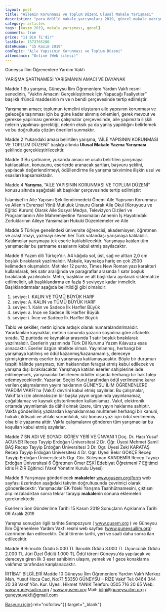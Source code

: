 ```yaml
---
layout: post
title: "Ailenin Korunması ve Toplum Düzeni Ulusal Makale Yarışması"
description: "para ödüllü makale yarışmaları 2019, güncel makale yarışması 2019"
category: articles
tags: [kasım 2019, makale yarışması, genel]
comments: true
price: "11 Bin TL'dir"
lastDate: 1573765200
dateHuman: "15 Kasım 2019"
comTopic: "Aile Yapısının Korunması ve Toplum Düzeni"
attendance: "Online (Web sitesi)"
---
```


Güneysu İlim Öğrenenlere Yardım Vakfı  

YARIŞMA ŞARTNAMESİ
YARIŞMANIN AMACI VE DAYANAK

Madde 1
Bu yarışma, Güneysu İlim Öğrenenlere Yardım Vakfı resmi senedinin, “Vakfın Amacını Gerçekleştirmek İçin Yapacağı Faaliyetler” başlıklı 4’üncü maddesinin m ve n bendi çerçevesinde tertip edilmiştir.

Yarışmanın amacı; toplumun temelini oluşturan aile yapısının korunması ve geleceğe taşınması için bu güne kadar alınmış önlemleri, gerek mevcut ve gerekse yapılması gereken çalışmalar çerçevesinde, aile yapımızla ilişkili nelerin yapılması gerektiği, nelerin eksik ya da yanlış yapıldığını belirlemek ve bu doğrultuda çözüm önerileri sunmaktır.

Madde 2
Yukarıdaki amacı belirtilen yarışma, “AİLE YAPISININ KORUNMASI VE TOPLUM DÜZENİ”  başlığı altında **Ulusal Makale Yazma Yarışması** şeklinde gerçekleştirilecektir.

Madde 3
Bu şartname, yukarıda amacı ve usulü belirtilen yarışmaya katılacakları, konusunu, eserlerde aranacak şartları, başvuru şeklini, yapılacak değerlendirmeyi, ödüllendirme ile yarışma takvimine ilişkin usul ve esasları kapsamaktadır.

Madde 4
**Yarışma**, “AİLE YAPISININ KORUNMASI VE TOPLUM DÜZENİ” konusu altında aşağıdaki alt başlıklar çerçevesinde tertip edilmiştir:

İslamiyet’in Aile Yapısını Şekillendirmedeki Önemi
Aile Yapısının Korunması ve Ailenin Evrensel Yönü
Mutluluk Unsuru Olarak Aile
Okul (Koruyucu ve Eğitici Kurum) Olarak Aile
Sosyal Medya, Televizyon Dizileri ve Programlarının Aile Mahremiyetine Yansımaları
Annenin İş Hayatındaki Zorluklarının Aileye Yansımaları
Hukuki Düzenlemeler ve Aile

Madde 5
Türkiye genelindeki üniversite öğrencisi, akademisyen, öğretmen ve araştırmayı, yazmayı seven her Türk vatandaşı yarışmaya katılabilir.
Katılımcılar yarışmaya tek eserle katılabilecektir.
Yarışmaya katılan tüm yarışmacılar bu şartname esaslarını kabul etmiş sayılacaktır.

Madde 6
Yazım dili Türkçe’dir.
A4 kâğıda sol, üst, sağ ve alttan 2,0 cm boşluk bırakılarak yazılmalıdır. Makale, kaynakça hariç en çok 2500 kelimeden oluşmalıdır.
Metinler 12 punto, Times New Roman yazı karakteri kullanılarak, tek satır aralığında ve paragraflar arasında 1 satır boşluk bırakılarak yazılmalıdır.
Metin, başlıklar ve alt başlıklara ayrılarak sistematize edilmelidir, alt başlıklandırma en fazla 5 seviyeye kadar inmelidir. Başlıklandırmalar aşağıda belirtildiği gibi olmalıdır:
1. seviye: I. KALIN VE TÜMÜ BÜYÜK HARF
2. seviye: A. KALIN ve TÜMÜ BÜYÜK HARF
3. seviye: 1. Kalın ve Sadece İlk Harfler Büyük
4. seviye: a. İnce ve Sadece İlk Harfler Büyük
5. seviye: i. İnce ve Sadece İlk Harfler Büyük

Tablo ve şekiller, metin içinde ardışık olarak numaralandırılmalıdır.
Yararlanılan kaynaklar, metnin sonunda yazarın soyadına göre alfabetik sırada, 12 puntoda ve kaynaklar arasında 1 satır boşluk bırakılarak yazılmalıdır.
Eserlerin yazımında Türk Dil Kurumu Yazım Kılavuzu esas alınacaktır.
Eserler özgün nitelikte olmalı. Yayımlanmış, herhangi bir yarışmaya katılmış ve ödül kazanmış/kazanamamış, dereceye girmiş/girmemiş eserler bu yarışmaya katılamayacaktır. Böyle bir durumun tespiti hâlinde yarışmacı, tüm haklarından feragat etmiş kabul edilecek ve yarışma dışı bırakılacaktır.
Yarışmaya katılan eserler sahiplerine iade edilmeyecek, yarışmacılar belirlenen ödüller dışında herhangi bir hak talep edemeyeceklerdir.
Yazarlar, Seçici Kurul tarafından ödül verilmesine karar verilen çalışmalarının yayım haklarının GÜNEYSU İLİM ÖĞRENENLERE YARDIM VAKFI’na (Vakıf) devrini kabul etmiş sayılırlar. Bu çalışmalar, Vakıf’tan izin alınmaksızın bir başka yayın organında yayınlanamaz, çoğaltılamaz ve kaynak gösterilmeden kullanılamaz. Vakıf, elektronik ortamda yayımlamak da dâhil olmak üzere, tüm yayın haklarına sahiptir.
Vakfa gönderilmiş yazılardan kaynaklanması muhtemel herhangi bir kanuni, hukuki, iktisadi ve ahlaki sorumluluk, söz konusu yazı için ödül verilmemiş olsa bile yazarına aittir.
Vakfa çalışmalarını gönderen tüm yarışmacılar bu koşulları kabul etmiş sayılırlar.
 

Madde 7
SN
ADI VE SOYADI
GÖREV YERİ VE ÜNVANI
1
Doç. Dr. Hacı Yusuf ACUNER
Recep Tayyip Erdoğan Üniversitesi
2
Dr. Öğr. Üyesi Mehmet Şamil BAŞ
Recep Tayyip Erdoğan Üniversitesi
3
Dr. Ogr. Üyesi Zeki KARATAŞ
Recep Tayyip Erdoğan Üniversitesi
4
Dr. Ogr. Üyesi Bekir GÖKÇE
Recep Tayyip Erdoğan Üniversitesi
5
Ogr. Gör. Süleyman KANDEMİR
Recep Tayyip Erdoğan Üniversitesi
6
Öğretmen Ömer ESKİ
Edebiyat Öğretmeni
7
Eğitimci İdris HIZIR
Eğitimci (Vakıf Yönetim Kurulu Üyesi)

Madde 8
Yarışmaya gönderilecek **makaleler** www.gusem.org/form  web sayfası üzerinden aşağıdaki takvim doğrultusunda çevrimiçi olarak gönderilecektir.
Yarışmacılar EK-1’deki Yarışma Taahhütnamesini, çıktısını alıp imzaladıktan sonra tekrar tarayıp **makale**nin sonuna eklemeleri gerekmektedir.
 
Eserlerin Son Gönderilme Tarihi
15 Kasım 2019
Sonuçların Açıklanma Tarihi
06 Aralık 2019

Yarışma sonuçları ilgili tarihte Sempozyum ( www.gusem.org ) ve Güneysu İlim Öğrenenlere Yardım Vakfı resmi web sayfası (www.guneysuilim.org) üzerinden ilan edilecektir.
Ödül törenin tarihi, yeri ve saati daha sonra ilan edilecektir.

Madde 9
Birincilik Ödülü
5.000 TL
İkincilik Ödülü
3.000 TL
Üçüncülük Ödülü
2.000 TL
Jüri Özel Ödülü
1.000 TL
Ödül töreni Güneysu’da yapılacak ve dereceye giren ilk 3 eser sahibinin ulaşım, yemek ve 1 gece konaklama vakfımız tarafından karşılanacaktır.

İRTİBAT BİLGİLERİ
Madde 10
Güneysu İlim Öğrenenlere Yardım Vakfı
Merkez Mah. Yusuf Hoca Cad. No:71 53350 GÜNEYSU – RİZE
Vakıf Tel: 0464 344 20 38
Vakıf Yön. Kur. Üyesi:  Hikmet YANIK Telefon: 0505 716 20 65
Web: www.guneysuilim.org / www.gusem.org
Mail: bilgi@guneysuilim.org / guneysuvakfi@gmail.com

[Başvuru için](http://www.gusem.org/form?utm_source=edebiyatyarismalari.com&utm_medium=affiliate&utm_campaign=cpc){:rel="nofollow"}{:target="_blank"}
